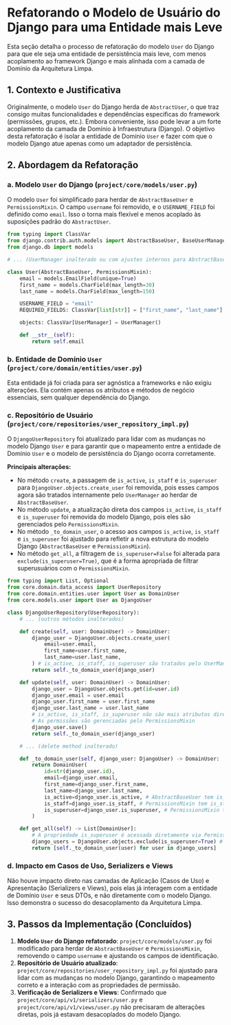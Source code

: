 # Refatorando o Modelo de Usuário do Django para uma Entidade mais Leve

Esta seção detalha o processo de refatoração do modelo `User` do Django para que ele seja uma entidade de persistência mais leve, com menos acoplamento ao framework Django e mais alinhada com a camada de Domínio da Arquitetura Limpa.

## 1. Contexto e Justificativa

Originalmente, o modelo `User` do Django herda de `AbstractUser`, o que traz consigo muitas funcionalidades e dependências específicas do framework (permissões, grupos, etc.). Embora conveniente, isso pode levar a um forte acoplamento da camada de Domínio à Infraestrutura (Django). O objetivo desta refatoração é isolar a entidade de Domínio `User` e fazer com que o modelo Django atue apenas como um adaptador de persistência.

## 2. Abordagem da Refatoração

### a. Modelo `User` do Django (`project/core/models/user.py`)

O modelo `User` foi simplificado para herdar de `AbstractBaseUser` e `PermissionsMixin`. O campo `username` foi removido, e o `USERNAME_FIELD` foi definido como `email`. Isso o torna mais flexível e menos acoplado às suposições padrão do `AbstractUser`.

```python
from typing import ClassVar
from django.contrib.auth.models import AbstractBaseUser, BaseUserManager, PermissionsMixin
from django.db import models

# ... (UserManager inalterado ou com ajustes internos para AbstractBaseUser)

class User(AbstractBaseUser, PermissionsMixin):
    email = models.EmailField(unique=True)
    first_name = models.CharField(max_length=30)
    last_name = models.CharField(max_length=150)

    USERNAME_FIELD = "email"
    REQUIRED_FIELDS: ClassVar[list[str]] = ["first_name", "last_name"]

    objects: ClassVar[UserManager] = UserManager()

    def __str__(self):
        return self.email
```

### b. Entidade de Domínio `User` (`project/core/domain/entities/user.py`)

Esta entidade já foi criada para ser agnóstica a frameworks e não exigiu alterações. Ela contém apenas os atributos e métodos de negócio essenciais, sem qualquer dependência do Django.

### c. Repositório de Usuário (`project/core/repositories/user_repository_impl.py`)

O `DjangoUserRepository` foi atualizado para lidar com as mudanças no modelo Django `User` e para garantir que o mapeamento entre a entidade de Domínio `User` e o modelo de persistência do Django ocorra corretamente.

**Principais alterações:**
- No método `create`, a passagem de `is_active`, `is_staff` e `is_superuser` para `DjangoUser.objects.create_user` foi removida, pois esses campos agora são tratados internamente pelo `UserManager` ao herdar de `AbstractBaseUser`.
- No método `update`, a atualização direta dos campos `is_active`, `is_staff` e `is_superuser` foi removida do modelo Django, pois eles são gerenciados pelo `PermissionsMixin`.
- No método `_to_domain_user`, o acesso aos campos `is_active`, `is_staff` e `is_superuser` foi ajustado para refletir a nova estrutura do modelo Django (`AbstractBaseUser` e `PermissionsMixin`).
- No método `get_all`, a filtragem de `is_superuser=False` foi alterada para `exclude(is_superuser=True)`, que é a forma apropriada de filtrar superusuários com o `PermissionsMixin`.

```python
from typing import List, Optional
from core.domain.data_access import UserRepository
from core.domain.entities.user import User as DomainUser
from core.models.user import User as DjangoUser

class DjangoUserRepository(UserRepository):
    # ... (outros métodos inalterados)

    def create(self, user: DomainUser) -> DomainUser:
        django_user = DjangoUser.objects.create_user(
            email=user.email,
            first_name=user.first_name,
            last_name=user.last_name,
        ) # is_active, is_staff, is_superuser são tratados pelo UserManager
        return self._to_domain_user(django_user)

    def update(self, user: DomainUser) -> DomainUser:
        django_user = DjangoUser.objects.get(id=user.id)
        django_user.email = user.email
        django_user.first_name = user.first_name
        django_user.last_name = user.last_name
        # is_active, is_staff, is_superuser não são mais atributos diretos aqui
        # As permissões são gerenciadas pelo PermissionsMixin
        django_user.save()
        return self._to_domain_user(django_user)

    # ... (delete method inalterado)

    def _to_domain_user(self, django_user: DjangoUser) -> DomainUser:
        return DomainUser(
            id=str(django_user.id),
            email=django_user.email,
            first_name=django_user.first_name,
            last_name=django_user.last_name,
            is_active=django_user.is_active, # AbstractBaseUser tem is_active por padrão
            is_staff=django_user.is_staff, # PermissionsMixin tem is_staff
            is_superuser=django_user.is_superuser, # PermissionsMixin tem is_superuser
        )

    def get_all(self) -> List[DomainUser]:
        # A propriedade is_superuser é acessada diretamente via PermissionsMixin
        django_users = DjangoUser.objects.exclude(is_superuser=True) # Excluir superusuários por padrão
        return [self._to_domain_user(user) for user in django_users]
```

### d. Impacto em Casos de Uso, Serializers e Views

Não houve impacto direto nas camadas de Aplicação (Casos de Uso) e Apresentação (Serializers e Views), pois elas já interagem com a entidade de Domínio `User` e seus DTOs, e não diretamente com o modelo Django. Isso demonstra o sucesso do desacoplamento da Arquitetura Limpa.

## 3. Passos da Implementação (Concluídos)

1.  **Modelo `User` do Django refatorado**: `project/core/models/user.py` foi modificado para herdar de `AbstractBaseUser` e `PermissionsMixin`, removendo o campo `username` e ajustando os campos de identificação.
2.  **Repositório de Usuário atualizado**: `project/core/repositories/user_repository_impl.py` foi ajustado para lidar com as mudanças no modelo Django, garantindo o mapeamento correto e a interação com as propriedades de permissão.
3.  **Verificação de Serializers e Views**: Confirmado que `project/core/api/v1/serializers/user.py` e `project/core/api/v1/views/user.py` não precisaram de alterações diretas, pois já estavam desacoplados do modelo Django.
